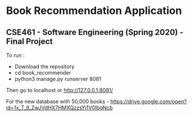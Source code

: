 # Book Recommendation Application
## CSE461 - Software Engineering (Spring 2020) - Final Project

To run :

- Download the repository
- cd book_recommender
- python3 manage.py runserver 8081

Then go to localhost or http://127.0.0.1:8081/

For the new database with 50,000 books - https://drive.google.com/open?id=1x_T_9_ZwJVdHX7HMXQzzsYi1V0IbqNcb
